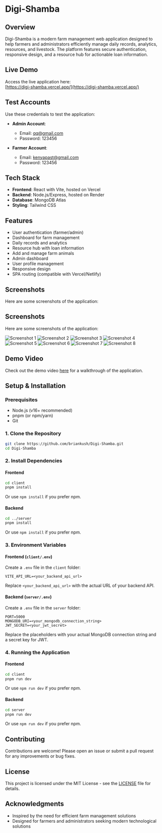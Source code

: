 # Digi-Shamba

## Overview
Digi-Shamba is a modern farm management web application designed to help farmers and administrators efficiently manage daily records, analytics, resources, and livestock. The platform features secure authentication, responsive design, and a resource hub for actionable loan information.

## Live Demo
Access the live application here:  
[https://digi-shamba.vercel.app/](https://digi-shamba.vercel.app/)

## Test Accounts
Use these credentials to test the application:

- **Admin Account**:
  - Email: qq@gmail.com
  - Password: 123456

- **Farmer Account**:
  - Email: kenyapast@gmail.com
  - Password: 123456

## Tech Stack
- **Frontend**: React with Vite, hosted on Vercel
- **Backend**: Node.js/Express, hosted on Render
- **Database**: MongoDB Atlas
- **Styling**: Tailwind CSS

## Features
- User authentication (farmer/admin)
- Dashboard for farm management
- Daily records and analytics
- Resource hub with loan information
- Add and manage farm animals
- Admin dashboard
- User profile management
- Responsive design
- SPA routing (compatible with Vercel/Netlify)

## Screenshots
Here are some screenshots of the application:
## Screenshots
Here are some screenshots of the application:

![Screenshot 1](./client/src/images/screenshot(376).png)
![Screenshot 2](./client/src/images/screenshot(377).png)
![Screenshot 3](./client/src/images/screenshot(378).png)
![Screenshot 4](./client/src/images/screenshot(379).png)
![Screenshot 5](./client/src/images/screenshot(380).png)
![Screenshot 6](./client/src/images/screenshot(381).png)
![Screenshot 7](./client/src/images/screenshot(382).png)
![Screenshot 8](./client/src/images/screenshot(383).png)

## Demo Video

Check out the demo video [here](https://drive.google.com/file/d/1XW3Nuo58AfgEEZ6CStt67znfzNthLw2P/view) for a walkthrough of the application.

## Setup & Installation

### Prerequisites
- Node.js (v16+ recommended)
- pnpm (or npm/yarn)
- Git

### 1. Clone the Repository
```sh
git clone https://github.com/briankush/Digi-Shamba.git
cd Digi-Shamba
```

### 2. Install Dependencies

#### Frontend
```sh
cd client
pnpm install
```
Or use `npm install` if you prefer npm.

#### Backend
```sh
cd ../server
pnpm install
```
Or use `npm install` if you prefer npm.

### 3. Environment Variables

#### Frontend (`client/.env`)
Create a `.env` file in the `client` folder:

```
VITE_API_URL=<your_backend_api_url>
```
Replace `<your_backend_api_url>` with the actual URL of your backend API.

#### Backend (`server/.env`)
Create a `.env` file in the `server` folder:

```
PORT=5000
MONGODB_URI=<your_mongodb_connection_string>
JWT_SECRET=<your_jwt_secret>
```

Replace the placeholders with your actual MongoDB connection string and a secret key for JWT.

### 4. Running the Application

#### Frontend
```sh
cd client
pnpm run dev
```
Or use `npm run dev` if you prefer npm.

#### Backend
```sh
cd server
pnpm run dev
```
Or use `npm run dev` if you prefer npm.

## Contributing
Contributions are welcome! Please open an issue or submit a pull request for any improvements or bug fixes.

## License
This project is licensed under the MIT License - see the [LICENSE](LICENSE) file for details.

## Acknowledgments
- Inspired by the need for efficient farm management solutions
- Designed for farmers and administrators seeking modern technological solutions
